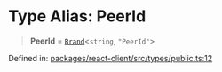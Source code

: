 # Type Alias: PeerId

> **PeerId** = [`Brand`](Brand.md)\<`string`, `"PeerId"`\>

Defined in: [packages/react-client/src/types/public.ts:12](https://github.com/fishjam-cloud/web-client-sdk/blob/00cc23b021c6e87a4a0f647ceccc9acb897b5a38/packages/react-client/src/types/public.ts#L12)
